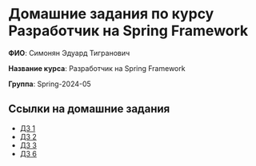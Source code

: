 # Домашние задания по курсу Разработчик на Spring Framework

**ФИО**: Симонян Эдуард Тигранович

**Название курса**: Разработчик на Spring Framework

**Группа**: Spring-2024-05

## Ссылки на домашние задания

- [ДЗ 1](hw01-xml-config)
- [ДЗ 2](hw02-annotation-config)
- [ДЗ 3](hw03-spring-boot)
- [ДЗ 6](hw06-spring-jpa)